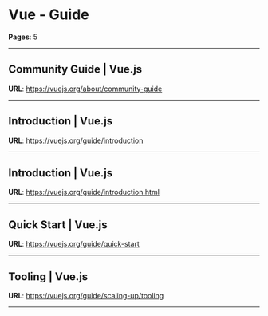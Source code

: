 # Vue - Guide

**Pages**: 5

---

## Community Guide | Vue.js

**URL**: https://vuejs.org/about/community-guide

---

## Introduction | Vue.js

**URL**: https://vuejs.org/guide/introduction

---

## Introduction | Vue.js

**URL**: https://vuejs.org/guide/introduction.html

---

## Quick Start | Vue.js

**URL**: https://vuejs.org/guide/quick-start

---

## Tooling | Vue.js

**URL**: https://vuejs.org/guide/scaling-up/tooling

---
